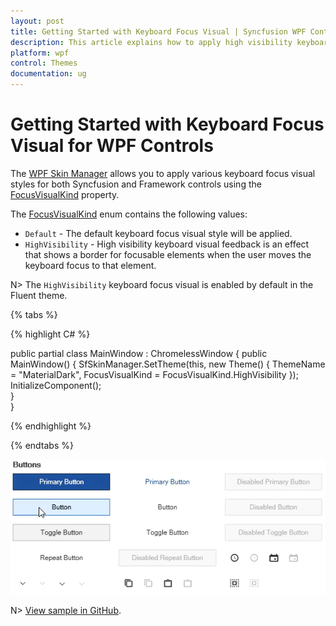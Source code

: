 ```yaml
---
layout: post
title: Getting Started with Keyboard Focus Visual | Syncfusion WPF Controls
description: This article explains how to apply high visibility keyboard visual feedback followed in fluent design for WPF controls and Syncfusion controls.
platform: wpf
control: Themes
documentation: ug
---
```


# Getting Started with Keyboard Focus Visual for WPF Controls

The [WPF Skin Manager](https://help.syncfusion.com/cr/wpf/Syncfusion.SfSkinManager.SfSkinManager.html) allows you to apply various keyboard focus visual styles for both Syncfusion and Framework controls using the [FocusVisualKind](https://help.syncfusion.com/cr/wpf/Syncfusion.SfSkinManager.Theme.html#Syncfusion_SfSkinManager_Theme_FocusVisualKind) property. 

The [FocusVisualKind](https://help.syncfusion.com/cr/wpf/Syncfusion.SfSkinManager.FocusVisualKind.html) enum contains the following values:

* `Default` - The default keyboard focus visual style will be applied.
* `HighVisibility` - High visibility keyboard visual feedback is an effect that shows a border for focusable elements when the user moves the keyboard focus to that element. 

N> The `HighVisibility` keyboard focus visual is enabled by default in the Fluent theme.

{% tabs %}

{% highlight C# %}

public partial class MainWindow : ChromelessWindow
{
    public MainWindow()
    {
        SfSkinManager.SetTheme(this, new Theme() { ThemeName = "MaterialDark", FocusVisualKind = FocusVisualKind.HighVisibility });
        InitializeComponent();            
    }        
}

{% endhighlight %}

{% endtabs %}

![High Visibility Keyboard Visual Effect in WPF](Skin-Manager_images/WPF-SkinManager-FocusVisualKind.gif)

N> [View sample in GitHub](https://github.com/SyncfusionExamples/change-focusvisualkind-using-skinmanager).


